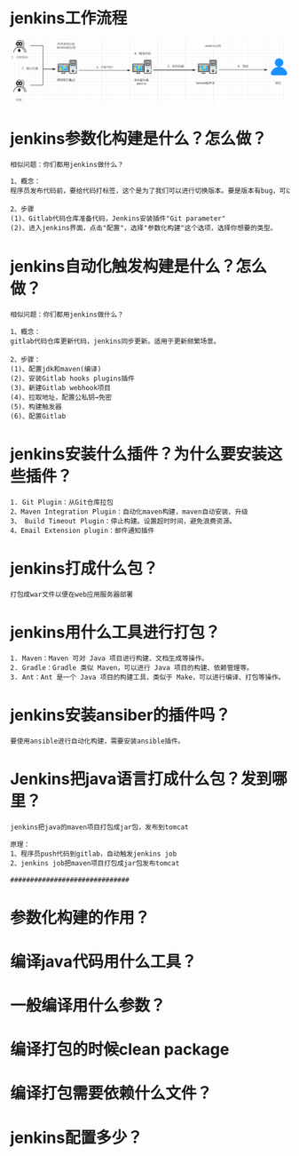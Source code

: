 # jenkins工作流程

![image-20230424212405096](assets/Jenkins/image-20230424212405096.png)

# jenkins参数化构建是什么？怎么做？

```http
相似问题：你们都用jenkins做什么？
```

```txt
1、概念：
程序员发布代码前，要给代码打标签，这个是为了我们可以进行切换版本。要是版本有bug，可以进行版本回退。

2、步骤
(1)、Gitlab代码仓库准备代码，Jenkins安装插件"Git parameter"
(2)、进入jenkins界面，点击"配置"，选择"参数化构建"这个选项，选择你想要的类型。
```

# jenkins自动化触发构建是什么？怎么做？

```http
相似问题：你们都用jenkins做什么？
```

```
1、概念：
gitlab代码仓库更新代码，jenkins同步更新。适用于更新频繁场景。

2、步骤：
(1)、配置jdk和maven(编译)
(2)、安装Gitlab hooks plugins插件
(3)、新建Gitlab webhook项目
(4)、拉取地址，配置公私钥→免密
(5)、构建触发器
(6)、配置Gitlab
```

# jenkins安装什么插件？为什么要安装这些插件？

```
1. Git Plugin：从Git仓库拉包
2、Maven Integration Plugin：自动化maven构建，maven自动安装、升级
3、 Build Timeout Plugin：停止构建。设置超时时间，避免浪费资源。
4、Email Extension plugin：邮件通知插件
```

# jenkins打成什么包？

```
打包成war文件以便在web应用服务器部署
```

# jenkins用什么工具进行打包？

```
1. Maven：Maven 可对 Java 项目进行构建、文档生成等操作。
2. Gradle：Gradle 类似 Maven，可以进行 Java 项目的构建、依赖管理等。
3. Ant：Ant 是一个 Java 项目的构建工具，类似于 Make，可以进行编译、打包等操作。
```

# jenkins安装ansiber的插件吗？

```
要使用ansible进行自动化构建，需要安装ansible插件。
```

# Jenkins把java语言打成什么包？发到哪里？

```
jenkins把java的maven项目打包成jar包，发布到tomcat
```

```
原理：
1、程序员push代码到gitlab，自动触发jenkins job
2、jenkins job把maven项目打包成jar包发布tomcat
```

```http
##############################
```

# 参数化构建的作用？

# 编译java代码用什么工具？

# 一般编译用什么参数？

# 编译打包的时候clean  package

# 编译打包需要依赖什么文件？

# jenkins配置多少？
